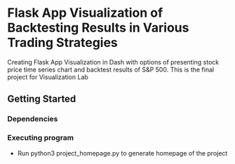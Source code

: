 # Flask App Visualization of Backtesting Results in Various Trading Strategies

Creating Flask App Visualization in Dash with options of presenting stock price time series chart and backtest results of S&P 500.
This is the final project for Visualization Lab


## Getting Started

### Dependencies


### Executing program

* Run python3 project_homepage.py to generate homepage of the project



